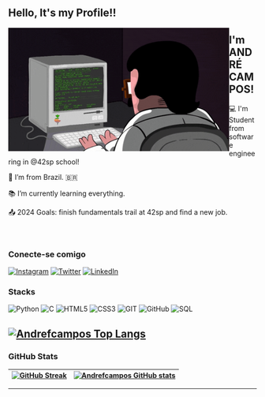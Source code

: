 ## Hello, It's my Profile!!

<img src=programming1.gif height=250 align=left>
<div>

 ## I'm ANDRÉ CAMPOS!

 

 :computer: I'm Student from software engineering in @42sp school!

 :house_with_garden: I’m from Brazil. :brazil:

 :books: I’m currently learning everything.

 :outbox_tray: 2024 Goals: finish fundamentals trail at 42sp and find a new job.
</div><br>

## 

### Conecte-se comigo

[![Instagram](https://img.shields.io/badge/Instagram-000?style=for-the-badge&logo=instagram)](https://www.instagram.com/andrefcampos/)
[![Twitter](https://img.shields.io/badge/Twitter-000?style=for-the-badge&logo=twitter)](https://twitter.com/dezaodev)
[![LinkedIn](https://img.shields.io/badge/-LinkedIn-000?style=for-the-badge&logo=linkedin&logoColor=0000FF&color:FFFFFF)](https://www.linkedin.com/in/andrefcampos/)

### Stacks
![Python](https://img.shields.io/badge/Python-000?style=for-the-badge&logo=python)
![C](https://img.shields.io/badge/C-000?style=for-the-badge&logo=c)
![HTML5](https://img.shields.io/badge/HTML5-000?style=for-the-badge&logo=html5)
![CSS3](https://img.shields.io/badge/CSS3-000?style=for-the-badge&logo=css3&logoColor=264CE4)
![GIT](https://img.shields.io/badge/git-000?style=for-the-badge&logo=git&logoColor=E94D5F)
![GitHub](https://img.shields.io/badge/GitHub-000?style=for-the-badge&logo=github&logoColor=FFF)
![SQL](https://img.shields.io/badge/Mysql-000?style=for-the-badge&logo=mysql&logoColor=264CE4)

[![Andrefcampos Top Langs](https://github-readme-stats.vercel.app/api/top-langs/?username=andrefcampos&layout=compact)](https://github.com/andrefcampos/github-readme-stats)
---

### GitHub Stats
| [![GitHub Streak](https://streak-stats.demolab.com?user=andrefcampos)](https://git.io/streak-stats) | [![Andrefcampos GitHub stats](https://github-readme-stats.vercel.app/api?username=andrefcampos&show_icons=true&theme=merko)](https://github.com/andrefcampos/github-readme-stats) 
|:-:|:-:|

---
